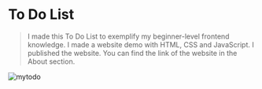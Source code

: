 # To Do List
> I made this To Do List to exemplify my beginner-level frontend knowledge.  I made a website demo with HTML, CSS and JavaScript. I published the website. You can find the link of the website in the About section.

![mytodo](https://user-images.githubusercontent.com/120499369/217948789-be735028-3e5f-43db-acd6-48aa4bc45cef.jpg)
